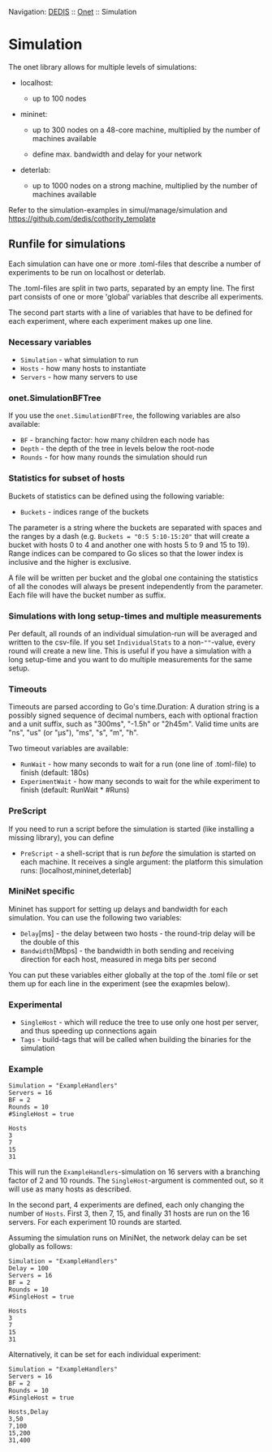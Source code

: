 Navigation: [DEDIS](https://github.com/dedis/doc/tree/master/README.md) ::
[Onet](../README.md) ::
Simulation

# Simulation

The onet library allows for multiple levels of simulations:

-   localhost:

    -   up to 100 nodes

-   mininet:

    -   up to 300 nodes on a 48-core machine, multiplied by the number of machines
        available

    -   define max. bandwidth and delay for your network

-   deterlab:

    -   up to 1000 nodes on a strong machine, multiplied by the number of machines
        available

Refer to the simulation-examples in simul/manage/simulation and
<https://github.com/dedis/cothority_template>

## Runfile for simulations

Each simulation can have one or more .toml-files that describe a number of experiments
to be run on localhost or deterlab.

The .toml-files are split in two parts, separated by an empty line. The first
part consists of one or more 'global' variables that describe all experiments.

The second part starts with a line of variables that have to be defined for each
experiment, where each experiment makes up one line.

### Necessary variables

-   `Simulation` - what simulation to run
-   `Hosts` - how many hosts to instantiate
-   `Servers` - how many servers to use

### onet.SimulationBFTree

If you use the `onet.SimulationBFTree`, the following variables are also available:

-   `BF` - branching factor: how many children each node has
-   `Depth` - the depth of the tree in levels below the root-node
-   `Rounds` - for how many rounds the simulation should run

### Statistics for subset of hosts

Buckets of statistics can be defined using the following variable:

-   `Buckets` - indices range of the buckets

The parameter is a string where the buckets are separated with spaces and the ranges
by a dash (e.g. `Buckets = "0:5 5:10-15:20"` that will create a bucket with hosts 0
to 4 and another one with hosts 5 to 9 and 15 to 19). Range indices can be compared
to Go slices so that the lower index is inclusive and the higher is exclusive.

A file will be written per bucket and the global one containing the statistics of all
the conodes will always be present independently from the parameter. Each file will have
the bucket number as suffix.

### Simulations with long setup-times and multiple measurements

Per default, all rounds of an individual simulation-run will be averaged and
written to the csv-file. If you set `IndividualStats` to a non-`""`-value,
every round will create a new line. This is useful if you have a simulation
with a long setup-time and you want to do multiple measurements for the same
setup.

### Timeouts

Timeouts are parsed according to Go's time.Duration: A duration string
is a possibly signed sequence of decimal numbers, each with optional
fraction and a unit suffix, such as "300ms", "-1.5h" or "2h45m". Valid
time units are "ns", "us" (or "µs"), "ms", "s", "m", "h".

Two timeout variables are available:

-   `RunWait` - how many seconds to wait for a run (one line of .toml-file) to finish
      (default: 180s)
-   `ExperimentWait` - how many seconds to wait for the while experiment to finish
      (default: RunWait \* #Runs)

### PreScript

If you need to run a script before the simulation is started (like installing
a missing library), you can define

-   `PreScript` - a shell-script that is run _before_ the simulation is started
    on each machine.
    It receives a single argument: the platform this simulation runs:
    [localhost,mininet,deterlab]

### MiniNet specific

Mininet has support for setting up delays and bandwidth for each simulation.
You can use the following two variables:

-   `Delay`[ms] - the delay between two hosts - the round-trip delay will be
    the double of this
-   `Bandwidth`[Mbps] - the bandwidth in both sending and receiving direction
    for each host, measured in mega bits per second

You can put these variables either globally at the top of the .toml file or
set them up for each line in the experiment (see the exapmles below).

### Experimental

-   `SingleHost` - which will reduce the tree to use only one host per server, and
    thus speeding up connections again
-   `Tags` - build-tags that will be called when building the binaries for the
    simulation

### Example

    Simulation = "ExampleHandlers"
    Servers = 16
    BF = 2
    Rounds = 10
    #SingleHost = true

    Hosts
    3
    7
    15
    31

This will run the `ExampleHandlers`-simulation on 16 servers with a branching
factor of 2 and 10 rounds. The `SingleHost`-argument is commented out, so it
will use as many hosts as described.

In the second part, 4 experiments are defined, each only changing the number
of `Hosts`. First 3, then 7, 15, and finally 31 hosts are run on the 16
servers. For each experiment 10 rounds are started.

Assuming the simulation runs on MiniNet, the network delay can be set globally
as follows:

    Simulation = "ExampleHandlers"
    Delay = 100
    Servers = 16
    BF = 2
    Rounds = 10
    #SingleHost = true

    Hosts
    3
    7
    15
    31

Alternatively, it can be set for each individual experiment:

    Simulation = "ExampleHandlers"
    Servers = 16
    BF = 2
    Rounds = 10
    #SingleHost = true

    Hosts,Delay
    3,50
    7,100
    15,200
    31,400
